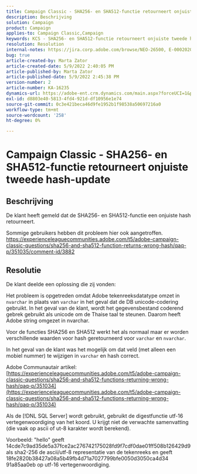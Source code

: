 ```yaml
---
title: Campaign Classic - SHA256- en SHA512-functie retourneert onjuiste tweede hash-update
description: Beschrijving
solution: Campaign
product: Campaign
applies-to: Campaign Classic,Campaign
keywords: KCS - SHA256- en SHA512-functie retourneert onjuiste tweede hash-update
resolution: Resolution
internal-notes: https://jira.corp.adobe.com/browse/NEO-26500, E-000202021, E-000148142
bug: true
article-created-by: Marta Zator
article-created-date: 5/9/2022 2:40:05 PM
article-published-by: Marta Zator
article-published-date: 5/9/2022 2:45:38 PM
version-number: 2
article-number: KA-16235
dynamics-url: https://adobe-ent.crm.dynamics.com/main.aspx?forceUCI=1&pagetype=entityrecord&etn=knowledgearticle&id=cac10be5-a5cf-ec11-a7b5-0022480a8e40
exl-id: d8803e40-5813-4fd4-921d-df10956e1e74
source-git-commit: 0c3e421beca46d9fe1952b1f98538a50697216a0
workflow-type: tm+mt
source-wordcount: '258'
ht-degree: 0%

---
```


# Campaign Classic - SHA256- en SHA512-functie retourneert onjuiste tweede hash-update

## Beschrijving


De klant heeft gemeld dat de SHA256- en SHA512-functie een onjuiste hash retourneert.

Sommige gebruikers hebben dit probleem hier ook aangetroffen.
https://experienceleaguecommunities.adobe.com/t5/adobe-campaign-classic-questions/sha256-and-sha512-function-returns-wrong-hash/qaq-p/351035/comment-id/3882


## Resolutie


De klant deelde een oplossing die zij vonden:

Het probleem is opgetreden omdat Adobe tekenreeksdatatype omzet in `nvarchar` in plaats van `varchar` in het geval dat de DB unicode-codering gebruikt.
In het geval van de klant, wordt het gegevensbestand coderend gebrek gebruikt als unicode om de Thaise taal te steunen. Daarom heeft Adobe string omgezet in nvarchar.

Voor de functies SHA256 en SHA512 werkt het als normaal maar er worden verschillende waarden voor hash geretourneerd voor `varchar` en `nvarchar`.

In het geval van de klant was het mogelijk om dat veld (met alleen een mobiel nummer) te wijzigen in `varchar` en hash correct.

Adobe Communautair artikel:
[https://experienceleaguecommunities.adobe.com/t5/adobe-campaign-classic-questions/sha256-and-sha512-functions-returning-wrong-hash/qaq-p/351034](https://experienceleaguecommunities.adobe.com/t5/adobe-campaign-classic-questions/sha256-and-sha512-functions-returning-wrong-hash/qaq-p/351034)



Als de [!DNL SQL Server] wordt gebruikt, gebruikt de digestfunctie utf-16 vertegenwoordiging van het koord. U krijgt niet de verwachte samenvatting (die vaak op ascii of ut-8 karakter wordt berekend).

Voorbeeld: &quot;hello&quot; geeft 14cde7c9ad35de5a37fce2ac276742175028fd9f7cdf0dae01ff508b126429d9 als sha2-256 de ascii/utf-8 representatie van de tekenreeks en geeft 18fe2820b38427a08a5b49fb4d71a7027799bfe0050d3050ca4d34 91a85aa0eb op utf-16 vertegenwoordiging.
